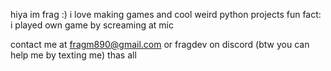 hiya im frag :)
i love making games and cool weird python projects
fun fact: i played own game by screaming at mic

contact me at fragm890@gmail.com or fragdev on discord
(btw you can help me by texting me)
thas all

